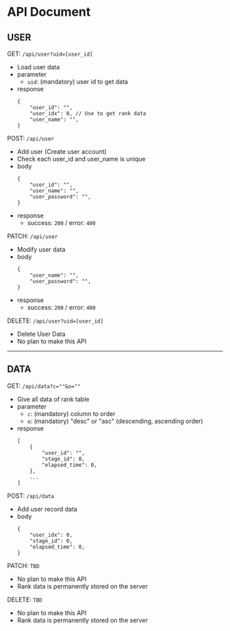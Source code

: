 # API Document

## USER

GET: `/api/user?uid=[user_id]`
 - Load user data
 - parameter
   - `uid`: (mandatory) user id to get data
 - response
    ```
    {
        "user_id": "",
        "user_idx": 0, // Use to get rank data
        "user_name": "",
    }
    ```


POST: `/api/user`
 - Add user (Create user account)
 - Check each user_id and user_name is unique
 - body
    ```
    {
        "user_id": "",
        "user_name": "",
        "user_password": "",
    }
    ```
 - response
   - success: `200` / error: `400`


PATCH: `/api/user`
 - Modify user data
 - body
    ```
    {
        "user_name": "",
        "user_password": "",
    }
    ```
 - response
   - success: `200` / error: `400`


DELETE: `/api/user?uid=[user_id]`
 - Delete User Data
 - No plan to make this API

___

## DATA

GET: `/api/data?c=""&o=""`
 - Give all data of rank table
 - parameter
   - `c`: (mandatory) column to order
   - `o`: (mandatory) "desc" or "asc" (descending, ascending order)
 - response
    ```
    [
        {
            "user_id": "",
            "stage_id": 0,
            "elapsed_time": 0,
        },
        ...
    ]
    ```

POST: `/api/data`
 - Add user record data
 - body
    ```
    {
        "user_idx": 0,
        "stage_id": 0,
        "elapsed_time": 0,
    }
    ```

PATCH: `TBD`
 - No plan to make this API
 - Rank data is permanently stored on the server

DELETE: `TBD`
 - No plan to make this API
 - Rank data is permanently stored on the server

